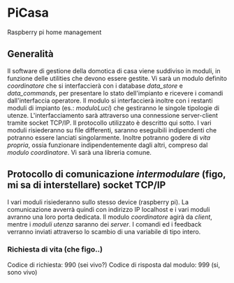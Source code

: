 # PiCasa
Raspberry pi home management

## Generalità

Il software di gestione della domotica di casa viene suddiviso in moduli, in funzione delle utilities che devono essere gestite.
Vi sarà un modulo definito _coordinatore_ che si interfaccierà con i database _data_store_ e _data_commands_, per presentare lo stato dell'impianto e ricevere i comandi dall'interfaccia operatore.
Il modulo si interfaccierà inoltre con i restanti moduli di impianto (es.: _moduloLuci_) che gestiranno le singole tipologie di utenze. L'interfacciamento sarà attraverso una connessione server-client tramite socket TCP/IP. Il protocollo utilizzato è descritto qui sotto.
I vari moduli risiederanno su file differenti, saranno eseguibili indipendenti che potranno essere lanciati singolarmente.
Inoltre potranno godere di _vita propria_, ossia funzionare indipendentemente dagli altri, compreso dal _modulo coordinatore_.
Vi sarà una libreria comune.

## Protocollo di comunicazione _intermodulare_ (figo, mi sa di interstellare) socket TCP/IP
I vari moduli risiederanno sullo stesso device (raspberry pi). La comunicazione avverrà quindi con indirizzo IP localhost e i vari moduli avranno una loro porta dedicata.
Il modulo _coordinatore_ agirà da _client_, mentre i _moduli utenza_ saranno dei _server_.
I comandi ed i feedback verranno inviati attraverso lo scambio di una variabile di tipo intero.

### Richiesta di vita (che figo..)
Codice di richiesta: 990 (sei vivo?)
Codice di risposta dal modulo: 999 (si, sono vivo)

